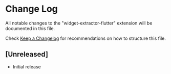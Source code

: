 # Change Log

All notable changes to the "widget-extractor-flutter" extension will be documented in this file.

Check [Keep a Changelog](http://keepachangelog.com/) for recommendations on how to structure this file.

## [Unreleased]

- Initial release